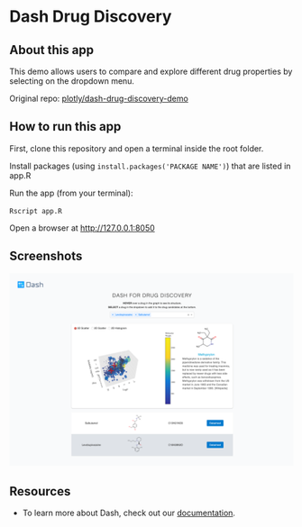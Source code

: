 # Dash Drug Discovery

## About this app


This demo allows users to compare and explore different drug properties by selecting on the dropdown menu.


Original repo: [plotly/dash-drug-discovery-demo](https://github.com/plotly/dash-drug-discovery-demo)


## How to run this app

First, clone this repository and open a terminal inside the root folder.

Install packages (using `install.packages('PACKAGE NAME')`) that are listed in app.R

Run the app (from your terminal):

 `Rscript app.R`
 
Open a browser at http://127.0.0.1:8050

## Screenshots

![drug_discovery.png](drug_discovery.png)

## Resources

- To learn more about Dash, check out our [documentation](https://plot.ly/dash).
